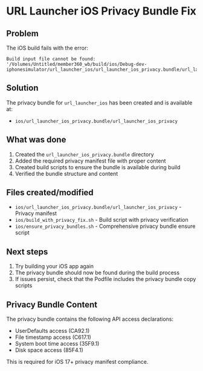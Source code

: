 # URL Launcher iOS Privacy Bundle Fix

## Problem
The iOS build fails with the error:
```
Build input file cannot be found: '/Volumes/Untitled/member360_wb/build/ios/Debug-dev-iphonesimulator/url_launcher_ios/url_launcher_ios_privacy.bundle/url_launcher_ios_privacy'
```

## Solution
The privacy bundle for `url_launcher_ios` has been created and is available at:
- `ios/url_launcher_ios_privacy.bundle/url_launcher_ios_privacy`

## What was done
1. Created the `url_launcher_ios_privacy.bundle` directory
2. Added the required privacy manifest file with proper content
3. Created build scripts to ensure the bundle is available during build
4. Verified the bundle structure and content

## Files created/modified
- `ios/url_launcher_ios_privacy.bundle/url_launcher_ios_privacy` - Privacy manifest
- `ios/build_with_privacy_fix.sh` - Build script with privacy verification
- `ios/ensure_privacy_bundles.sh` - Comprehensive privacy bundle ensure script

## Next steps
1. Try building your iOS app again
2. The privacy bundle should now be found during the build process
3. If issues persist, check that the Podfile includes the privacy bundle copy scripts

## Privacy Bundle Content
The privacy bundle contains the following API access declarations:
- UserDefaults access (CA92.1)
- File timestamp access (C617.1)
- System boot time access (35F9.1)
- Disk space access (85F4.1)

This is required for iOS 17+ privacy manifest compliance.
